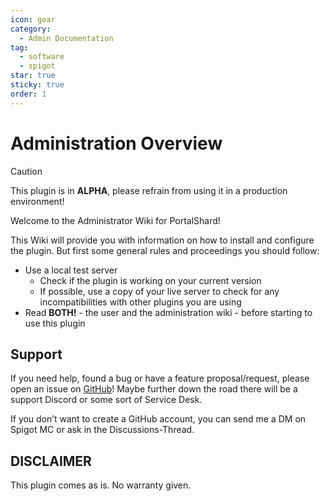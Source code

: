 ```yaml
---
icon: gear
category:
  - Admin Documentation
tag:
  - software
  - spigot
star: true
sticky: true
order: 1
---
```


# Administration Overview

> [!caution]
> This plugin is in **ALPHA**, please refrain from using it in a production environment!

Welcome to the Administrator Wiki for PortalShard!

This Wiki will provide you with information on how to install and configure the plugin. But first some general rules and proceedings you should follow:

  - Use a local test server
    - Check if the plugin is working on your current version
    - If possible, use a copy of your live server to check for any incompatibilities with other plugins you are using
  - Read **BOTH!** - the user and the administration wiki - before starting to use this plugin

## Support 

If you need help, found a bug or have a feature proposal/request, please open an issue on [GitHub](https://github.com/Splitterlicht/PortalShard/issues)! Maybe further down the road there will be a support Discord or some sort of Service Desk.

If you don’t want to create a GitHub account, you can send me a DM on Spigot MC or ask in the Discussions-Thread.

## DISCLAIMER

This plugin comes as is. No warranty given.